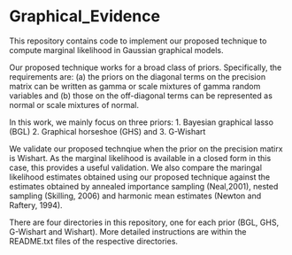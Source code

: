 # Graphical_Evidence

This repository contains code to implement our proposed technique to compute marginal likelihood in Gaussian graphical models. 

Our proposed technique works for a broad class of priors. Specifically, the requirements are: (a) the priors on the diagonal terms 
on the precision matrix can be written as gamma or scale mixtures of gamma random variables and (b) those on the off-diagonal terms 
can be represented as normal or scale mixtures of normal. 

In this work, we mainly focus on three priors:
    1. Bayesian graphical lasso (BGL) 
    2. Graphical horseshoe (GHS) and 
    3. G-Wishart

We validate our proposed technqiue when the prior on the precision matirx is Wishart. As the marginal likelihood is available in a closed form 
in this case, this provides a useful validation. We also compare the maringal likelihood estimates obtained using our proposed technique against
the estimates obtained by annealed importance sampling (Neal,2001), nested sampling (Skilling, 2006) and harmonic mean estimates (Newton and Raftery, 1994). 

There are four directories in this repository, one for each prior (BGL, GHS, G-Wishart and Wishart). More detailed instructions are within the README.txt files
of the respective directories. 
